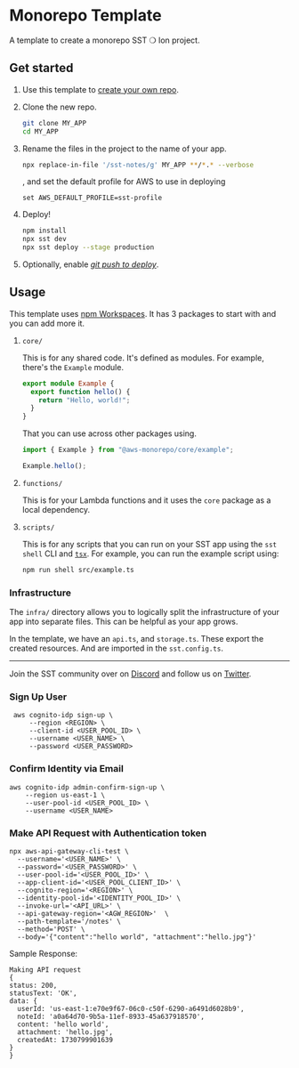 # Monorepo Template

A template to create a monorepo SST ❍ Ion project.

## Get started

1. Use this template to [create your own repo](https://docs.github.com/en/repositories/creating-and-managing-repositories/creating-a-repository-from-a-template).

2. Clone the new repo.

   ```bash
   git clone MY_APP
   cd MY_APP
   ```

3. Rename the files in the project to the name of your app.

   ```bash
   npx replace-in-file '/sst-notes/g' MY_APP **/*.* --verbose
   ```

   , and set the default profile for AWS to use in deploying

   ```
   set AWS_DEFAULT_PROFILE=sst-profile
   ```

4. Deploy!

   ```bash
   npm install
   npx sst dev
   npx sst deploy --stage production
   ```

5. Optionally, enable [_git push to deploy_](https://ion.sst.dev/docs/console/#autodeploy).

## Usage

This template uses [npm Workspaces](https://docs.npmjs.com/cli/v8/using-npm/workspaces). It has 3 packages to start with and you can add more it.

1. `core/`

   This is for any shared code. It's defined as modules. For example, there's the `Example` module.

   ```ts
   export module Example {
     export function hello() {
       return "Hello, world!";
     }
   }
   ```

   That you can use across other packages using.

   ```ts
   import { Example } from "@aws-monorepo/core/example";

   Example.hello();
   ```

2. `functions/`

   This is for your Lambda functions and it uses the `core` package as a local dependency.

3. `scripts/`

   This is for any scripts that you can run on your SST app using the `sst shell` CLI and [`tsx`](https://www.npmjs.com/package/tsx). For example, you can run the example script using:

   ```bash
   npm run shell src/example.ts
   ```

### Infrastructure

The `infra/` directory allows you to logically split the infrastructure of your app into separate files. This can be helpful as your app grows.

In the template, we have an `api.ts`, and `storage.ts`. These export the created resources. And are imported in the `sst.config.ts`.

---

Join the SST community over on [Discord](https://discord.gg/sst) and follow us on [Twitter](https://twitter.com/SST_dev).

### Sign Up User

```
 aws cognito-idp sign-up \
     --region <REGION> \
     --client-id <USER_POOL_ID> \
     --username <USER_NAME> \
     --password <USER_PASSWORD>
```

### Confirm Identity via Email

```
aws cognito-idp admin-confirm-sign-up \
    --region us-east-1 \
    --user-pool-id <USER_POOL_ID> \
    --username <USER_NAME>
```

### Make API Request with Authentication token

```
npx aws-api-gateway-cli-test \
  --username='<USER_NAME>' \
  --password='<USER_PASSWORD>' \
  --user-pool-id='<USER_POOL_ID>' \
  --app-client-id='<USER_POOL_CLIENT_ID>' \
  --cognito-region='<REGION>' \
  --identity-pool-id='<IDENTITY_POOL_ID>' \
  --invoke-url='<API_URL>' \
  --api-gateway-region='<AGW_REGION>'  \
  --path-template='/notes' \
  --method='POST' \
  --body='{"content":"hello world", "attachment":"hello.jpg"}'
```

Sample Response:

```
Making API request
{
status: 200,
statusText: 'OK',
data: {
  userId: 'us-east-1:e70e9f67-06c0-c50f-6290-a6491d6028b9',
  noteId: 'a0a64d70-9b5a-11ef-8933-45a637918570',
  content: 'hello world',
  attachment: 'hello.jpg',
  createdAt: 1730799901639
}
}
```
